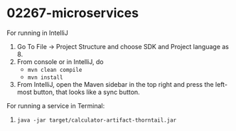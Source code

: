 # 02267-microservices

For running in IntelliJ

1. Go To File -> Project Structure and choose SDK and Project language as 8.
2. From console or in IntelliJ, do
    - `mvn clean compile`
    - `mvn install`
3. From IntelliJ, open the Maven sidebar in the top right and press the left-most button, that looks like a sync button.

    
For running a service in Terminal:

1. `java -jar target/calculator-artifact-thorntail.jar`